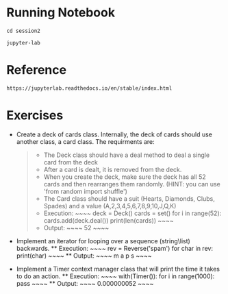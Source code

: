 # **Running Notebook**

`cd session2`

`jupyter-lab`

# **Reference**

`https://jupyterlab.readthedocs.io/en/stable/index.html`

# **Exercises**

* Create a deck of cards class.  Internally, the deck of cards should use another class, a card class.  The requirments are:

    > * The Deck class should have a deal method to deal a single card from the deck
    > * After a card is dealt, it is removed from the deck.
    > * When you create the deck, make sure the deck has all 52 cards and then rearranges them randomly. (HINT: you can use 'from random import shuffle')
    > * The Card class should have a suit (Hearts, Diamonds, Clubs, Spades) and a value (A,2,3,4,5,6,7,8,9,10,J,Q,K)
    > * Execution:
        ~~~~
        deck = Deck()
        cards = set()
        for i in range(52):
            cards.add(deck.deal())
        print(len(cards))
        ~~~~
    > * Output: 
        ~~~~
        52
        ~~~~
* Implement an iterator for looping over a sequence (string\list) backwards. 
  ** Execution:
      ~~~~
      rev = Reverse('spam')
      for char in rev:
          print(char)
      ~~~~
  ** Output:
      ~~~~
      m
      a
      p
      s
      ~~~~
* Implement a Timer context manager class that will print the time it takes to do an action. 
  ** Execution:
      ~~~~
      with(Timer()):
          for i in range(1000):
              pass
      ~~~~
  ** Output:
      ~~~~
      0.000000052
      ~~~~
 

